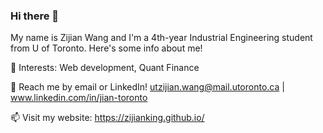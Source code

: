 ### Hi there 👋

My name is Zijian Wang and I'm a 4th-year Industrial Engineering student from U of Toronto. Here's some info about me!

<!--
🔭 Current project:
Financial stocks DD analysis and classification (r/WallStreetBets) (ReactJS + Python/Django + PySpark + scitkit-learn).
-->
🌱 Interests:
Web development, Quant Finance

💬 Reach me by email or LinkedIn! utzijian.wang@mail.utoronto.ca | www.linkedin.com/in/jian-toronto

📫 Visit my website: 
https://zijianking.github.io/

<!--
**zijianKING/zijianKING** is a ✨ _special_ ✨ repository because its `README.md` (this file) appears on your GitHub profile.

⚡ Work experience:

Incoming Software Engineer intern at Facebook/Meta [New York. Summer 2022]
Incoming Software Engineer intern at Coinbase [Remote. Winter 2022]
Software Engineer intern at Cisco Systems - Front-end development in an Angular monorepo. [San Jose, California. Summer 2021]
Software Developer intern at Genetec - Full stack development on Azure in microservices. [Montreal, Quebec. Spring 2021]
Teaching Assistant at Concordia University for the course Object-Oriented Programming II (Java). [Montreal, Quebec. Spring 2021]

Here are some ideas to get you started:

- 🔭 I’m currently working on ...
- 🌱 I’m currently learning ...
- 👯 I’m looking to collaborate on ...
- 🤔 I’m looking for help with ...
- 💬 Ask me about ...
- 📫 How to reach me: ...
- 😄 Pronouns: ...
- ⚡ Fun fact: ...
-->
